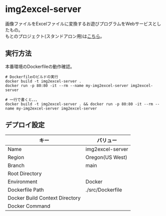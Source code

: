 # img2excel-server

画像ファイルをExcelファイルに変換するお遊びプログラムをWebサービスとしたもの。  
もとのプロジェクト(スタンドアロン用)は[こちら](https://github.com/osawa-koki/img2excel)。  

## 実行方法

本番環境のDockerfileの動作確認。  

```shell
# Dockerfileのビルドの実行
docker build -t img2excel-server .
docker run -p 80:80 -it --rm --name my-img2excel-server img2excel-server

# 一行で書くと、、、
docker build -t img2excel-server . && docker run -p 80:80 -it --rm --name my-img2excel-server img2excel-server
```

## デプロイ設定

| キー | バリュー |
| ---- | ---- |
| Name | img2excel-server |
| Region | Oregon(US West) |
| Branch | main |
| Root Directory |  |
| Environment | Docker |
| Dockerfile Path | ./src/Dockerfile |
| Docker Build Context Directory |  |
| Docker Command |  |
